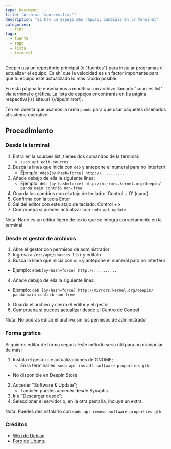 ```yaml
---
type: Document
title: "Archivo 'sources.list'"
description: "Si hay un espejo más rápido, cámbialo en la terminal"
categories:
  - tips
tags:
  - fuente
  - repo
  - lista
  - terminal
---
```


Deepin usa un repositorio principal (o "fuentes") para instalar programas o actualizar el equipo. Es ahí que la velocidad es un factor importante para que tu equipo esté actualizado lo más rápido posible.

En esta página te enseñamos a modificar un archivo llamado "sources.list" vía terminal o gráfica. La lista de espejos encontrarás en [la página respectiva]({{ site.url }}/tips/mirror/).

Ten en cuenta que usamos la rama `panda` para que usar paquetes diseñados al sistema operativo.

## Procedimiento
### Desde la terminal

1. Entra en la sources.list, tienes dos comandos de la terminal:
	- `sudo apt edit-sources`
2. Busca la línea que inicia con `deb` y antepone el numeral para no interferir
	- Ejemplo: `#deb[by-hash=force] http://..........`
3. Añade debajo de ella la siguiente línea:
	- Ejemplo: `deb [by-hash=force] http://mirrors.kernel.org/deepin/ panda main contrib non-free`
4. Guarda los cambios con el atajo de teclado: 'Control + O' (nano)
5. Confirma con la tecla Enter
6. Sal del editor con este atajo de teclado: Control + x
7. Comprueba si puedes actualizar con `sudo apt update`

Nota: Nano es un editor ligero de texto que se integra correctamente en la terminal

### Desde el gestor de archivos
1. Abre el gestor con permisos de administrador
2. Ingresa a `/etc/apt/sources.list` y edítalo
3. Busca la línea que inicia con `deb` y antepone el numeral para no interferir
  - Ejemplo: `#deb[by-hash=force] http://..........`
4. Añade debajo de ella la siguiente línea:
  - Ejemplo: `deb [by-hash=force] http://mirrors.kernel.org/deepin/ panda main contrib non-free`
5. Guarda el archivo y cierra el editor y el gestor
6. Comprueba si puedes actualizar desde el Centro de Control

Nota: No podrás editar el archivo sin los permisos de administrador

### Forma gráfica
Si quieres editar de forma segura. Este método sería útil para no manipular de más:
1. Instala el gestor de actualizaciones de GNOME;
	- En la terminal es: `sudo apt install software-properties-gtk`
  - No disponible en Deepin Store
2. Acceder  "Software & Update";
	- También puedes acceder desde Synaptic.
3. Ir a "Descargar desde";
4. Seleccionar el servidor o, en la otra pestaña, incluye un extra.

Nota: Puedes desinstalarlo con `sudo apt remove software-properties-gtk`

### Créditos
* [Wiki de Debian](https://wiki.debian.org/HowToUpgradeKernel)
* [Foro de Ubuntu](http://www.ubuntu-es.org/node/169130)
